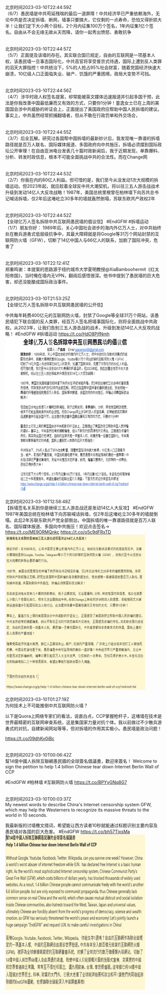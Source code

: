 北京时间2023-03-10T22:44:59Z<br>（6/7）愚民墙是中共苟延残喘的最后一道屏障！中共经济早已严重依赖海外，无论中共是否决定拆墙、断网，墙事只要搞大，它仅剩的一点寿命，恐怕又得折损大半！让我们定下大小两个目标，2个月内征集100万个签名，1年内征集1亿个签名。自由从不会无缘无故从天而降，请你一起秀出愤怒、勇敢抗争<br><br><br>北京时间2023-03-10T22:44:57Z<br>（5/7）正面提及该墙的存在。其实联合国已规定，自由的互联网是一项基本人权，该愚民墙一旦事态国际化，中共高官将享受普京式待遇，国际上遭到反人类罪的滔天大罪指控！中共统治下，5%的人抢占95%社会财富，随着党国经济快速大崩溃，10亿级人口正面临失业、破产、饥饿的严重困境，政局大变势不可挡。<br><br><br>北京时间2023-03-10T22:44:56Z<br>（4/7）涉华时政人权签名提案，却常能被英文媒体迅速报道并引起多国干预，此法是你我改善中国最低廉而又有效的方式，只要你1分钟！童逸女士已在上周的美国国会涉中共威胁的听证会上，正面提出了美国政府应帮助中国人民拆墙的建议。事实上，中共虽然经常抓捕翻墙者，但从不敢在行政罚单和外交场合，<br><br><br>北京时间2023-03-10T22:44:55Z<br>（3/7）后全瓦解。研究过各国帮中国拆墙的最新妙计后，我发现唯一靠谱的拆墙路径就是百万人联名、国际媒体报道、多国政府向中共施压，拆墙必须摆到国际政坛公开审理！在自由亚洲电台发表几十篇时政新闻后，我于近期发现，单靠爆料、分析、转发时政信息，根本不可能全面挑战中共的合法性。而在Change网<br><br><br>北京时间2023-03-10T22:44:53Z<br>（2/7）你我在内的80亿人利益。但可惜的是，我们至今从没发动1次大规模的拆墙运动。但2023年起，就应趁着全球反中共大潮契机，将以往三五人游击战战术升级到发动14亿人大反攻战略！1987年，美国总统里根曾在柏林墙下向苏共总书记喊话拆墙，仅2年后这堵屹立30多年的墙就轰然倒塌，苏联东欧共产政权2年<br><br><br>北京时间2023-03-10T22:44:52Z<br>【全球亿万人签名拆除中共互联网愚民墙的倡议信】
#EndGFW #拆墙运动
（1/7）朋友你好： 1989年后，关心中国社会进步的海内外亿万人士，对中共始终处在散兵游勇式低层级抗争中，其最大障碍就是将Google等31万个网站封禁的互联网防火墙（GFW），切断了14亿中国人与66亿人的联系，加剧了国际冲突，危害了<br><br><br>北京时间2023-03-10T22:12:41Z<br>郑重鸣谢：本提案的思路源于纽约城市大学夏明教授@XiaBamboohermit《红太阳帝国》，当时俺在墙内无VPN，翻阅后感悟很深。他书中提到了愚民墙的巨大危害，却还没能酿成国际政治事件。<br><br><br>北京时间2023-03-10T21:53:25Z<br>【全球亿万人签名拆除中共互联网愚民墙的公开信】

中共每年耗费400亿元的互联网防火墙，封禁了Google等全球31万个网站，该愚民墙犯下联合国的反人类罪，经百万人签名把墙事国际化，则将全面挑战中共政权。从2023年，让我们告别三五人游击战的战术，升级到发动14亿人大反攻的战略！
#EndGFW #拆墙运动 https://t.co/HdO8PjfNmh<br><img src='/temp/image/2023/w-Month-3/1634190727675772929_0.jpg' width='450' height='500'><br><br>北京时间2023-03-10T12:58:48Z<br>【拆墙签名关系到你是继续三五人游击战还是发动14亿人大反攻】
#EndGFW
1987年美国总统在柏林墙下向苏联喊话拆墙，仅2年后这堵屹立30多年的墙就倒塌，此后2年苏联东欧共产党全部倒台。中国拆墙的唯一靠谱路径就是百万人联名、国际媒体报道、多国向中共施压！欢迎点击签名→
https://t.co/ME9ORMQnkc https://t.co/o5c9dFRxTD<br><img src='/temp/image/2023/w-Month-3/1634056186994753536_0.jpg' width='450' height='500'><br><br>北京时间2023-03-10T01:27:19Z<br>为何技术上不可能推倒中共互联网防火墙？

以下是Quora上网络专家们的看法，说直白点，CCP掌握枪杆子，这堵墙在技术是世界最精密的互联网审查系统，这是集国家力量对抗个体。我以前做过不少散兵游勇式的对抗，自建新闻网站等等，但对拆墙的作用其实极小。愚民墙是政治问题！

https://t.co/09dhKv0iBc<br><br><br>北京时间2023-03-10T00:06:42Z<br>幫14億中國人拆除互聯網愚民牆的全球簽名倡議書，歡迎來簽名！
Welcome to sign the petition to help 1.4 billion Chinese tear down Internet Berlin Wall of CCP

#EndGFW  #柏林墙 #互联网防火墙
https://t.co/BPYyGNq8G7<br><br><br>北京时间2023-03-10T00:03:37Z<br>My newest words to describe China's Internet censorship system GFW, which may help the Westerners to recognize its  massive threats to the world  in 10 seconds.

我最新版的讨墙檄文措词，希望能让西方读者10秒就能通过标题识别主要内容及愚民墙对各国的巨大危害。
#EndGFW https://t.co/bh57TjxsMa<br><img src='/temp/image/2023/w-Month-3/1633861102181425152_0.jpg' width='450' height='500'><br><br>